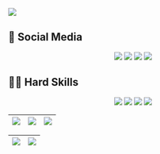 <img align="left" src="https://komarev.com/ghpvc/?username=victor-welter&color=101E26"><br>

## 📱 Social Media
<div align="center">
  <!-- Work Links -->
  <a href="https://github.com/victor-welter" target="_blank"><img src="https://img.shields.io/badge/GitHub-100000?style=for-the-badge&logo=github&logoColor=white" target="_blank"></a>
  <a href="https://www.linkedin.com/in/victor-welter/" target="_blank"><img src="https://img.shields.io/badge/-LinkedIn-%230077B5?style=for-the-badge&logo=linkedin&logoColor=white" target="_blank"></a>
  <a href = "mailto:victorwelter2003@gmail.com"><img src="https://img.shields.io/badge/Gmail-D14836?style=for-the-badge&logo=gmail&logoColor=white"></a>
  <!-- Social Links -->
  <a href="https://instagram.com/victor_welter" target="_blank"><img src="https://img.shields.io/badge/-Instagram-%23E4405F?style=for-the-badge&logo=instagram&logoColor=white" target="_blank"></a>
</div>

## 🧑‍💻 Hard Skills
<div align="center">
  <!-- Flutter --> <img src="https://img.shields.io/badge/Flutter-02569B?style=for-the-badge&logo=flutter&logoColor=white">
  <!-- Dart --> <img src="https://img.shields.io/badge/Dart-0175C2?style=for-the-badge&logo=dart&logoColor=white">
  <!-- C# --> <img src="https://img.shields.io/badge/C%23-239120?style=for-the-badge&logo=c-sharp&logoColor=white">
  <!-- Python --> <img src="https://img.shields.io/badge/Python-3776AB?style=for-the-badge&logo=python&logoColor=white">
  <br>
</div>

| ![](http://github-profile-summary-cards.vercel.app/api/cards/stats?username=victor-welter&theme=github_dark) | ![](http://github-profile-summary-cards.vercel.app/api/cards/repos-per-language?username=victor-welter&hide=Html&theme=github_dark) | ![](http://github-profile-summary-cards.vercel.app/api/cards/most-commit-language?username=victor-welter&theme=github_dark) |
| :-: | :-: | :-: |

| ![](http://github-profile-summary-cards.vercel.app/api/cards/profile-details?username=victor-welter&theme=github_dark) | ![](https://github-readme-streak-stats.herokuapp.com/?user=victor-welter&theme=github_dark&hide_border=true&date_format=M%20j%5B%2C%20Y%5D&background=#0D1117&stroke=8B949E&ring=0777D9&fire=0777D9&currStreakNum=0777D9&sideNums=0777D9&currStreakLabel=0777D9&sideLabels=0777D9&dates=8B949E) |
| :-: | :-: |
